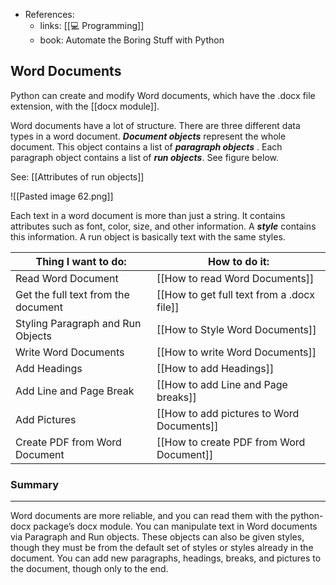 
- References:
	- links: [[💻 Programming]]
	- book: Automate the Boring Stuff with Python

## Word Documents
Python can create and modify Word documents, which have the .docx file extension, with the [[docx module]].

Word documents have a lot of structure. There are three different data types in a word document. ***Document objects*** represent the whole document. This object contains a list of ***paragraph objects*** . Each paragraph object contains a list of ***run objects***. See figure below.	

See: [[Attributes of run objects]]

![[Pasted image 62.png]]

Each text in a word document is more than just a string. It contains attributes such as font, color, size, and other information. A ***style*** contains this information. A run object is basically text with the same styles.

Thing I want to do: | How to do it:
-----------|--------
Read Word Document|[[How to read Word Documents]]
Get the full text from the document|[[How to get full text from a .docx file]]
Styling Paragraph and Run Objects | [[How to Style Word Documents]]
Write Word Documents | [[How to write Word Documents]]
Add Headings | [[How to add Headings]]
Add Line and Page Break| [[How to add Line and Page breaks]]
Add Pictures | [[How to add pictures to Word Documents]]
Create PDF from Word  Document | [[How to create PDF from Word Document]]


### Summary 

---

Word documents are more reliable, and you can read them with the python-docx package’s docx module. You can manipulate text in Word documents via Paragraph and Run objects. These objects can also be given styles, though they must be from the default set of styles or styles already in the document. You can add new paragraphs, headings, breaks, and pictures to the document, though only to the end.

